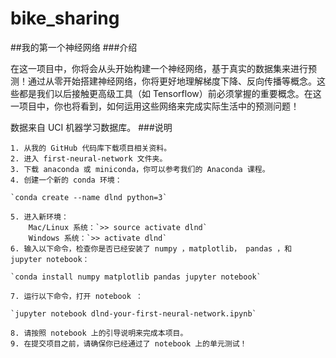 # bike_sharing


##我的第一个神经网络
###介绍

在这一项目中，你将会从头开始构建一个神经网络，基于真实的数据集来进行预测！通过从零开始搭建神经网络，你将更好地理解梯度下降、反向传播等概念。这些都是我们以后接触更高级工具（如 Tensorflow）前必须掌握的重要概念。在这一项目中，你也将看到，如何运用这些网络来完成实际生活中的预测问题！

数据来自 UCI 机器学习数据库。
###说明

    1. 从我的 GitHub 代码库下载项目相关资料。
    2. 进入 first-neural-network 文件夹。
    3. 下载 anaconda 或 miniconda，你可以参考我们的 Anaconda 课程。
    4. 创建一个新的 conda 环境：

    `conda create --name dlnd python=3`

    5. 进入新环境：
        Mac/Linux 系统：`>> source activate dlnd`
        Windows 系统：`>> activate dlnd`
    6. 输入以下命令，检查你是否已经安装了 numpy ，matplotlib， pandas ，和 jupyter notebook：

    `conda install numpy matplotlib pandas jupyter notebook`

    7. 运行以下命令，打开 notebook ：

    `jupyter notebook dlnd-your-first-neural-network.ipynb`

    8. 请按照 notebook 上的引导说明来完成本项目。
    9. 在提交项目之前，请确保你已经通过了 notebook 上的单元测试！

